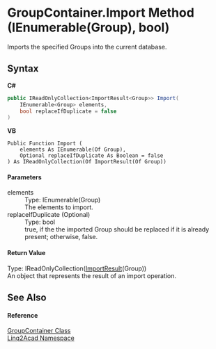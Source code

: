 # GroupContainer.Import Method (IEnumerable(Group), bool)
 

Imports the specified Groups into the current database.

## Syntax

**C#**<br />
``` C#
public IReadOnlyCollection<ImportResult<Group>> Import(
	IEnumerable<Group> elements,
	bool replaceIfDuplicate = false
)
```

**VB**<br />
``` VB
Public Function Import ( 
	elements As IEnumerable(Of Group),
	Optional replaceIfDuplicate As Boolean = false
) As IReadOnlyCollection(Of ImportResult(Of Group))
```


#### Parameters
<dl><dt>elements</dt><dd>Type: IEnumerable(Group)<br />The elements to import.</dd><dt>replaceIfDuplicate (Optional)</dt><dd>Type: bool<br />true, if the the imported Group should be replaced if it is already present; otherwise, false.</dd></dl>

#### Return Value
Type: IReadOnlyCollection(<a href="T_Linq2Acad_ImportResult_1.md">ImportResult</a>(Group))<br />An object that represents the result of an import operation.

## See Also


#### Reference
<a href="T_Linq2Acad_GroupContainer.md">GroupContainer Class</a><br /><a href="N_Linq2Acad.md">Linq2Acad Namespace</a><br />

